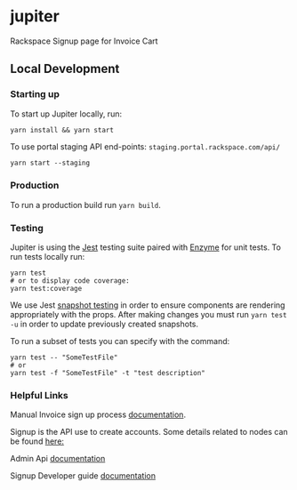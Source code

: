 # jupiter
Rackspace Signup page for Invoice Cart

## Local Development

### Starting up
To start up Jupiter locally, run:
```
yarn install && yarn start
```
To use portal staging API end-points: `staging.portal.rackspace.com/api/`
```css
yarn start --staging
```

### Production
To run a production build run `yarn build`.

### Testing
Jupiter is using the [Jest](https://jestjs.io/docs/en/getting-started) testing suite paired with [Enzyme](https://airbnb.io/enzyme/) for unit tests.
To run tests locally run:
```
yarn test 
# or to display code coverage:
yarn test:coverage
``` 
We use Jest [snapshot testing](https://jestjs.io/docs/en/snapshot-testing) in order to ensure components are rendering appropriately with the props.
After making changes you must run `yarn test -u` in order to update previously created snapshots. 

To run a subset of tests you can specify with the command:
```
yarn test -- "SomeTestFile"
# or
yarn test -f "SomeTestFile" -t "test description" 
```

### Helpful Links

Manual Invoice sign up process [documentation](https://one.rackspace.com/display/manpubcld/Invoice+Sign+Up+Process).

Signup is the API use to create accounts. Some details related to nodes can be found [here:](https://one.rackspace.com/display/SU/Environment+Details?searchId=51G3GLA6J#EnvironmentDetails-Dev-ORD1) 

Admin Api [documentation](https://github.rackspace.com/portal/session/wiki/Admin-API)

Signup Developer guide [documentation](https://pages.github.rackspace.com/IX/internal-docs-signup/api-docs/api-reference/index.html)
